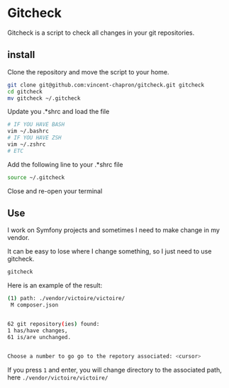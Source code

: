 # Gitcheck

Gitcheck is a script to check all changes in your git repositories.

## install

Clone the repository and move the script to your home.
```bash
git clone git@github.com:vincent-chapron/gitcheck.git gitcheck
cd gitcheck
mv gitcheck ~/.gitcheck
```

Update you .*shrc and load the file
```bash
# IF YOU HAVE BASH
vim ~/.bashrc
# IF YOU HAVE ZSH
vim ~/.zshrc
# ETC
```

Add the following line to your .*shrc file
```bash
source ~/.gitcheck
```
Close and re-open your terminal

## Use

I work on Symfony projects and sometimes I need to make change in my vendor.

It can be easy to lose where I change something, so I just need to use gitcheck.

```bash
gitcheck
```

Here is an example of the result:
```bash
(1) path: ./vendor/victoire/victoire/
 M composer.json


62 git repository(ies) found:
1 has/have changes,
61 is/are unchanged.


Choose a number to go go to the repotory associated: <cursor>
```

If you press `1` and enter, you will change directory to the associated path, here `./vendor/victoire/victoire/`
